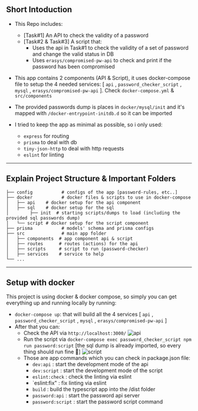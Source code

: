 ## Short Intoduction
- This Repo includes:
  - [Task#1] An API to check the validity of a password
  - [Task#2 & Task#3] A script that:
    - Uses the api in Task#1 to check the validity of a set of password and change the valid status in DB
    - Uses `erasys/compromised-pw-api` to check and print if the password has been compromised

- This app contains 2 components (API & Script), it uses docker-compose file to setup the 4 needed services: [ `api` , `password_checker_script` , `mysql` , `erasys/compromised-pw-api` ]. Check `docker-compose.yml` & `src/components`
- The provided passwords dump is places in `docker/mysql/init` and it's mapped with 
`/docker-entrypoint-initdb.d` so it can be imported

- I tried to keep the app as minimal as possible, so i only used:
  - `express` for routing
  - `prisma` to deal with db
  - `tiny-json-http` to deal with http requests
  - `eslint` for linting
---


## Explain Project Structure & Important Folders

    ├── config           # configs of the app [password-rules, etc..]
    ├── docker           # docker files & scripts to use in docker-compose
    │   ├── api    # docker setup for the api component
    │   ├── sql    # docker setup for the sql
    │        ├── init  # starting scripts/dumps to load (including the provided sql passwords dump)
    │   └── script # docker setup for the script component
    ├── prisma           # models' schema and prisma configs
    ├── src              # main app folder
    │   ├── components  # app component api & script
    │   ├── routes      # routes (actions) for the api
    │   ├── scripts     # script to run (password-checker)
    │   ├── services    # service to help
    └── ...
---


## Setup with docker
This project is using docker & docker compose, so simply you can get everything up and running locally by running:
- `docker-compose up`: that will build all the 4 services [ `api` , `password_checker_script` , `mysql` , `erasys/compromised-pw-api` ]
- After that you can:
  - Check the API via `http://localhost:3000/`
  ![api](https://i.imgur.com/6r29yhG.png)
  - Run the script via `docker-compose exec password_checker_script npm run password:script` [the sql dump is already imported, so every thing should run fine 👀]
  ![script](https://i.imgur.com/33KeIu7.png)
  - Those are app commands which you can check in package.json file:
    -  `dev:api` : start the development mode of the api
    -  `dev:script` : start the development mode of the script
    -  `eslint:check` : check the linting via eslint
    -  `eslint:fix" : fix linting via eslint
    -  `build` : build the typescript app into the /dist folder
    -  `password:api` : start the password api server
    -  `password:script` : start the password script command

